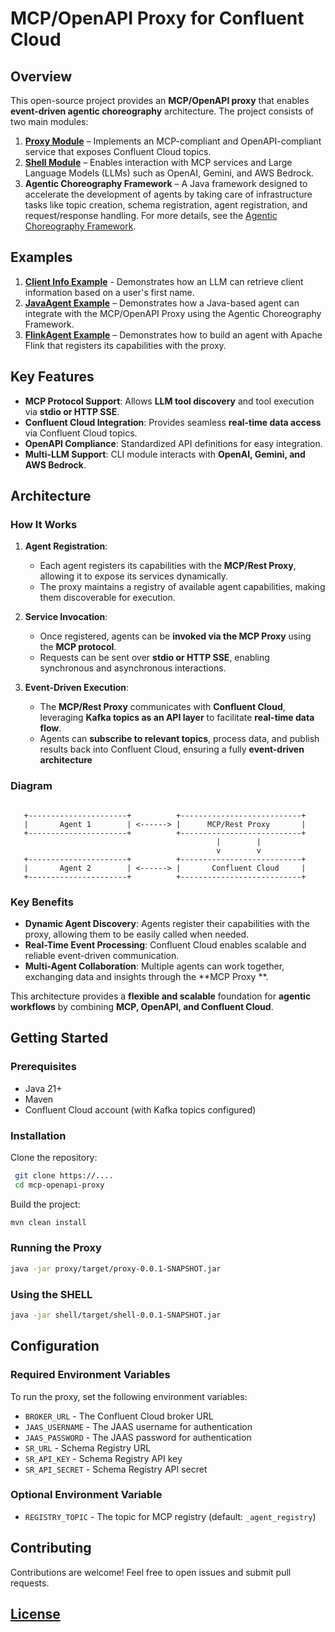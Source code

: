 # MCP/OpenAPI Proxy for Confluent Cloud

## Overview

This open-source project provides an **MCP/OpenAPI proxy** that enables **event-driven agentic choreography**
architecture. The
project consists of two main modules:

1. **[Proxy Module](proxy/README.md)** – Implements an MCP-compliant and OpenAPI-compliant service that exposes
   Confluent Cloud topics.
2. **[Shell Module](shell/README.md)** – Enables interaction with MCP services and Large Language Models (LLMs) such
   as OpenAI, Gemini, and AWS Bedrock.
3. **Agentic Choreography Framework** – A Java framework designed to accelerate the development of agents by taking care
   of infrastructure tasks like topic creation, schema registration, agent registration, and request/response handling.
   For more details, see the [Agentic Choreography Framework](frameworks/java/README.md).

## Examples

1. **[Client Info Example](examples/client_info.md)** - Demonstrates how an LLM can retrieve client information based on
   a user's first name.
2. **[JavaAgent Example](examples/JavaAgent/README.md)** – Demonstrates how a Java-based agent can integrate with the
   MCP/OpenAPI Proxy using the Agentic Choreography Framework.
3. **[FlinkAgent Example](examples/FlinkAgent/README.md)** – Demonstrates how to build an agent with Apache Flink that
   registers its capabilities with the proxy.

## Key Features

- **MCP Protocol Support**: Allows **LLM tool discovery** and tool execution via **stdio or HTTP SSE**.
- **Confluent Cloud Integration**: Provides seamless **real-time data access** via Confluent Cloud topics.
- **OpenAPI Compliance**: Standardized API definitions for easy integration.
- **Multi-LLM Support**: CLI module interacts with **OpenAI, Gemini, and AWS Bedrock**.

## Architecture

### **How It Works**

1. **Agent Registration**:
    - Each agent registers its capabilities with the **MCP/Rest Proxy**, allowing it to expose its services dynamically.
    - The proxy maintains a registry of available agent capabilities, making them discoverable for execution.

2. **Service Invocation**:
    - Once registered, agents can be **invoked via the MCP Proxy** using the **MCP protocol**.
    - Requests can be sent over **stdio or HTTP SSE**, enabling synchronous and asynchronous interactions.

3. **Event-Driven Execution**:
    - The **MCP/Rest Proxy** communicates with **Confluent Cloud**, leveraging **Kafka topics as an API layer** to
      facilitate **real-time data flow**.
    - Agents can **subscribe to relevant topics**, process data, and publish results back into Confluent Cloud, ensuring
      a fully **event-driven architecture**

### **Diagram**

```

   +----------------------+          +---------------------------+
   |       Agent 1        | <------> |      MCP/Rest Proxy       |
   +----------------------+          +---------------------------+
                                              |        |
                                              v        v
   +----------------------+          +---------------------------+
   |       Agent 2        | <------> |       Confluent Cloud     |
   +----------------------+          +---------------------------+

```

### **Key Benefits**

- **Dynamic Agent Discovery**: Agents register their capabilities with the proxy, allowing them to be easily called when
  needed.
- **Real-Time Event Processing**: Confluent Cloud enables scalable and reliable event-driven communication.
- **Multi-Agent Collaboration**: Multiple agents can work together, exchanging data and insights through the **MCP Proxy
  **.

This architecture provides a **flexible and scalable** foundation for **agentic workflows** by combining **MCP, OpenAPI,
and Confluent Cloud**.

## Getting Started

### Prerequisites

- Java 21+
- Maven
- Confluent Cloud account (with Kafka topics configured)

### Installation

Clone the repository:

```sh
 git clone https://....
 cd mcp-openapi-proxy
```

Build the project:

```sh
mvn clean install
```

### Running the Proxy

```sh
java -jar proxy/target/proxy-0.0.1-SNAPSHOT.jar
```

### Using the SHELL

```sh
java -jar shell/target/shell-0.0.1-SNAPSHOT.jar
```

## Configuration

### Required Environment Variables

To run the proxy, set the following environment variables:

- `BROKER_URL` - The Confluent Cloud broker URL
- `JAAS_USERNAME` - The JAAS username for authentication
- `JAAS_PASSWORD` - The JAAS password for authentication
- `SR_URL` - Schema Registry URL
- `SR_API_KEY` - Schema Registry API key
- `SR_API_SECRET` - Schema Registry API secret

### Optional Environment Variable

- `REGISTRY_TOPIC` - The topic for MCP registry (default: `_agent_registry`)

## Contributing

Contributions are welcome! Feel free to open issues and submit pull requests.

## [License](LICENSE)
